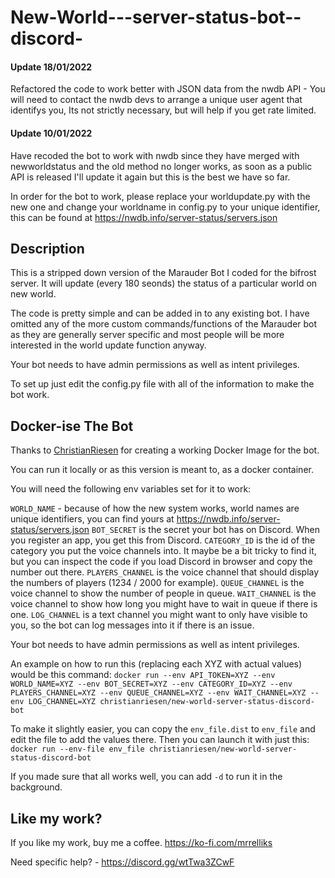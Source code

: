 # New-World---server-status-bot--discord-
#### Update 18/01/2022
Refactored the code to work better with JSON data from the nwdb API - You will need to contact the nwdb devs to arrange a unique user agent that identifys you, Its not strictly necessary, but will help if you get rate limited.

#### Update 10/01/2022
Have recoded the bot to work with nwdb since they have merged with newworldstatus and the old method no longer works, as soon as a public API is released I'll update it again but this is the best we have so far.

In order for the bot to work, please replace your worldupdate.py with the new one and change your worldname in config.py to your unique identifier, this can be found at https://nwdb.info/server-status/servers.json

## Description
This is a stripped down version of the Marauder Bot I coded for the bifrost server. It will update (every 180 seonds) the status of a particular world on new world.

The code is pretty simple and can be added in to any existing bot. I have omitted any of the more custom commands/functions of the Marauder bot as they are generally
server specific and most people will be more interested in the world update function anyway.

Your bot needs to have admin permissions as well as intent privileges.

To set up just edit the config.py file with all of the information to make the bot work.

<h2>Docker-ise The Bot</h2>

Thanks to [ChristianRiesen](https://github.com/ChristianRiesen/) for creating a working Docker Image for the bot.

You can run it locally or as this version is meant to, as a docker container.

You will need the following env variables set for it to work:


`WORLD_NAME` - because of how the new system works, world names are unique identifiers, you can find yours at https://nwdb.info/server-status/servers.json
`BOT_SECRET` is the secret your bot has on Discord. When you register an app, you get this from Discord.
`CATEGORY_ID` is the id of the category you put the voice channels into. It maybe be a bit tricky to find it, but you can inspect the code if you load Discord in browser and copy the number out there.
`PLAYERS_CHANNEL` is the voice channel that should display the numbers of players (1234 / 2000 for example).
`QUEUE_CHANNEL` is the voice channel to show the number of people in queue.
`WAIT_CHANNEL` is the voice channel to show how long you might have to wait in queue if there is one.
`LOG_CHANNEL` is a text channel you might want to only have visible to you, so the bot can log messages into it if there is an issue.

Your bot needs to have admin permissions as well as intent privileges.

An example on how to run this (replacing each XYZ with actual values) would be this command:
`docker run --env API_TOKEN=XYZ --env WORLD_NAME=XYZ --env BOT_SECRET=XYZ --env CATEGORY_ID=XYZ --env PLAYERS_CHANNEL=XYZ --env QUEUE_CHANNEL=XYZ --env WAIT_CHANNEL=XYZ --env LOG_CHANNEL=XYZ christianriesen/new-world-server-status-discord-bot`

To make it slightly easier, you can copy the `env_file.dist` to `env_file` and edit the file to add the values there. Then you can launch it with just this:
`docker run --env-file env_file christianriesen/new-world-server-status-discord-bot`

If you made sure that all works well, you can add `-d` to run it in the background.

<h2>Like my work?</h2>

If you like my work, buy me a coffee. https://ko-fi.com/mrrelliks


Need specific help? - https://discord.gg/wtTwa3ZCwF
